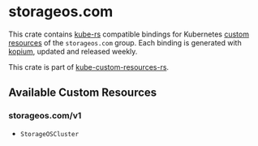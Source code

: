 <!--
SPDX-FileCopyrightText: The kube-custom-resources-rs Authors
SPDX-License-Identifier: 0BSD
 -->

# storageos.com

This crate contains [kube-rs](https://kube.rs/) compatible bindings for Kubernetes [custom resources](https://kubernetes.io/docs/tasks/extend-kubernetes/custom-resources/custom-resource-definitions/) of the `storageos.com` group. Each binding is generated with [kopium](https://github.com/kube-rs/kopium), updated and released weekly.

This crate is part of [kube-custom-resources-rs](https://github.com/metio/kube-custom-resources-rs).

## Available Custom Resources

### storageos.com/v1
- `StorageOSCluster`
